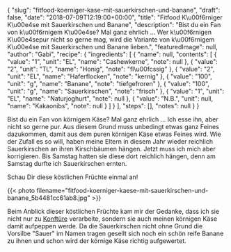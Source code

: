 {
    "slug": "fitfood-koerniger-kase-mit-sauerkirschen-und-banane",
    "draft": false,
    "date": "2018-07-09T12:19:00+00:00",
    "title": "Fitfood K\u00f6rniger K\u00e4se mit Sauerkirschen und Banane",
    "description": "Bist du ein Fan von k\u00f6rnigem K\u00e4se? Mal ganz ehrlich ... Wer k\u00f6rnigen K\u00e4sepur nicht so gerne mag, wird die Variante von k\u00f6rnigem K\u00e4se mit Sauerkirschen und Banane lieben.",
    "featuredImage": null,
    "author": "Gabi",
    "recipe": {
        "ingredients": [
            {
                "name": null,
                "contents": [
                    {
                        "value": "1",
                        "unit": "EL",
                        "name": "Cashewkerne",
                        "note": null
                    },
                    {
                        "value": "2",
                        "unit": "TL",
                        "name": "Honig",
                        "note": "fl\u00fcssig"
                    },
                    {
                        "value": "2",
                        "unit": "EL",
                        "name": "Haferflocken",
                        "note": "kernig"
                    },
                    {
                        "value": "100",
                        "unit": "g",
                        "name": "Banane",
                        "note": "tiefgefroren"
                    },
                    {
                        "value": "100",
                        "unit": "g",
                        "name": "Sauerkirschen",
                        "note": "frisch"
                    },
                    {
                        "value": "1",
                        "unit": "EL",
                        "name": "Naturjoghurt",
                        "note": null
                    },
                    {
                        "value": "N.B.",
                        "unit": null,
                        "name": "Kakaonibs",
                        "note": null
                    }
                ]
            }
        ],
        "steps": [],
        "notes": null
    }
}

Bist du ein Fan von körnigem Käse? Mal ganz ehrlich ...  Ich esse ihn, aber nicht so gerne pur. Aus diesem Grund muss unbedingt etwas ganz Feines dazukommen, damit aus dem puren körnigen Käse etwas Feines wird. Wie der Zufall es so will, haben meine Eltern in diesem Jahr wieder reichlich Sauerkirschen an ihren Kirschbäumen hängen. Jetzt muss ich mich aber korrigieren. Bis Samstag hatten sie diese dort reichlich hängen, denn am Samstag durfte ich Sauerkirschen ernten. 

Schau Dir diese köstlichen Früchte einmal an!

{{< photo filename="fitfood-koerniger-kaese-mit-sauerkirschen-und-banane_5b4481cc61ab8.jpg" >}}

Beim Anblick dieser köstlichen Früchte kam mir der Gedanke, dass ich sie nicht nur zu [Konftüre](https://kochfokus.de/artikel/beschwipste-sauerkirschkonfituere/ "Konftüre") verarbeite, sondern sie auch meinen körnigen Käse damit aufpeppen werde. Da die Sauerkirschen nicht ohne Grund die Vorsilbe "Sauer" im Namen tragen gesellt sich noch ein schön reife Banane zu ihnen und schon wird der körnige Käse richtig aufgewertet.